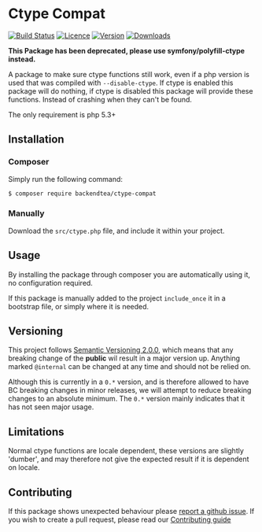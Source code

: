 # Ctype Compat

[![Build Status](https://travis-ci.org/BackEndTea/ctype-compat.svg?branch=master)](https://travis-ci.org/BackEndTea/ctype-compat)
[![Licence](https://img.shields.io/github/license/backendtea/ctype-compat.svg)](https://packagist.org/packages/backendtea/ctype-compat)
[![Version](https://img.shields.io/packagist/v/backendtea/ctype-compat.svg)](https://packagist.org/packages/backendtea/ctype-compat)
[![Downloads](https://img.shields.io/packagist/dt/backendtea/ctype-compat.svg)](https://packagist.org/packages/backendtea/ctype-compat)


**This Package has been deprecated, please use symfony/polyfill-ctype instead.**

A package to make sure ctype functions still work, even if a php version is used that was compiled with `--disable-ctype`.
If ctype is enabled this package will do nothing, if ctype is disabled this package will provide these functions.
Instead of crashing when they can't be found.

The only requirement is php 5.3+

## Installation

### Composer
Simply run the following command:
```bash
$ composer require backendtea/ctype-compat
```

### Manually
Download the `src/ctype.php` file, and include it within your project.

## Usage
By installing the package through composer you are automatically using it, no configuration required.


If this package is manually added to the project `include_once` it in a bootstrap file, or simply where it is needed.

## Versioning
This project follows [Semantic Versioning 2.0.0](https://semver.org/), which means that any breaking change of the **public**
wil result in a major version up. Anything marked `@internal` can be changed at any time and should not be relied on.

Although this is currently in a `0.*` version, and is therefore allowed to have BC breaking changes in minor releases, we will
attempt to reduce breaking changes to an absolute minimum. The `0.*` version mainly indicates that it has not seen major usage.

## Limitations

Normal ctype functions are locale dependent, these versions are slightly 'dumber', and may therefore not give the expected result
if it is dependent on locale.

## Contributing

If this package shows unexpected behaviour please [report a github issue](https://github.com/BackEndTea/ctype-compat/issues).
If you wish to create a pull request, please read our [Contributing guide](.github/CONTRIBUTING.md)
